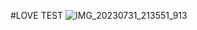 #LOVE TEST
![IMG_20230731_213551_913](https://github.com/mrHypertrix/ChiragAishaLove/assets/131014805/1c095d1f-5992-4ed1-8935-32c5bc499abf)
